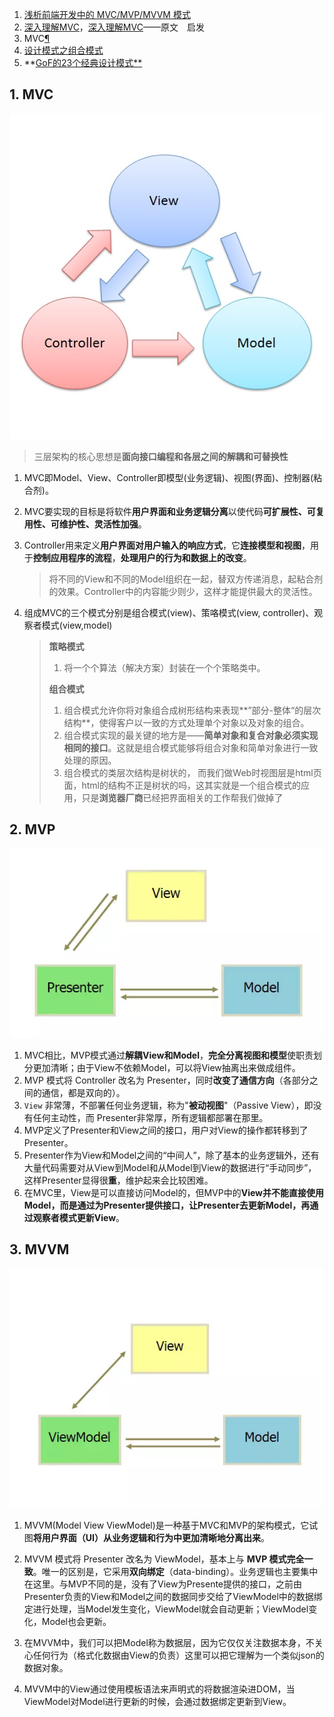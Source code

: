 1. [浅析前端开发中的 MVC/MVP/MVVM 模式](https://juejin.im/post/593021272f301e0058273468)
2. [深入理解MVC](<https://blog.csdn.net/zuiyingong6567/article/details/80150834>)，[深入理解MVC](<https://zhuanlan.zhihu.com/p/35680070>)——原文　启发
3. MVC[¶](http://www.digpage.com/mvc.html#mvc)
4. [设计模式之组合模式](https://www.cnblogs.com/snaildev/p/7647190.html)
5. **[GoF的23个经典设计模式**](<https://blog.csdn.net/slowlifes/article/details/17884169>)



## 1. MVC

![](../img/MVC.jpg)



> 三层架构的核心思想是**面向接口编程和各层之间的解耦和可替换性**

1. MVC即Model、View、Controller即模型(业务逻辑)、视图(界面)、控制器(粘合剂)。

2. MVC要实现的目标是将软件**用户界面和业务逻辑分离**以使代码**可扩展性、可复用性、可维护性、灵活性加强**。

3. Controller用来定义**用户界面对用户输入的响应方式**，它**连接模型和视图**，用于**控制应用程序的流程**，**处理用户的行为和数据上的改变**。

   > 将不同的View和不同的Model组织在一起，替双方传递消息，起粘合剂的效果。Controller中的内容能少则少，这样才能提供最大的灵活性。

4. 组成MVC的三个模式分别是组合模式(view)、策咯模式(view, controller)、观察者模式(view,model)

   > **策略模式**
   >
   > 1. 将一个个算法（解决方案）封装在一个个策略类中。
   >
   > **组合模式**
   >
   > 1. 组合模式允许你将对象组合成树形结构来表现**”部分-整体“的层次结构**，使得客户以一致的方式处理单个对象以及对象的组合。
   > 2. 组合模式实现的最关键的地方是——**简单对象和复合对象必须实现相同的接口**。这就是组合模式能够将组合对象和简单对象进行一致处理的原因。
   > 3. 组合模式的类层次结构是树状的， 而我们做Web时视图层是html页面，html的结构不正是树状的吗，这其实就是一个组合模式的应用，只是**浏览器厂商**已经把界面相关的工作帮我们做掉了

## 2. MVP

![](../img/MVP.png)

1. MVC相比，MVP模式通过**解耦View和Model**，**完全分离视图和模型**使职责划分更加清晰；由于View不依赖Model，可以将View抽离出来做成组件。
2. MVP 模式将 Controller 改名为 Presenter，同时**改变了通信方向**（各部分之间的通信，都是双向的）。
3. `View` 非常薄，不部署任何业务逻辑，称为"**被动视图**"（Passive View），即没有任何主动性，而 Presenter非常厚，所有逻辑都部署在那里。
4. MVP定义了Presenter和View之间的接口，用户对View的操作都转移到了Presenter。
5. Presenter作为View和Model之间的“中间人”，除了基本的业务逻辑外，还有大量代码需要对从View到Model和从Model到View的数据进行“手动同步”，这样Presenter显得很**重**，维护起来会比较困难。
6. 在MVC里，View是可以直接访问Model的，但MVP中的**View并不能直接使用Model，而是通过为Presenter提供接口，让Presenter去更新Model，再通过观察者模式更新View**。

## 3. MVVM

![](../img/MVVM.png)

1. MVVM(Model View ViewModel)是一种基于MVC和MVP的架构模式，它试图**将用户界面（UI）从业务逻辑和行为中更加清晰地分离出来**。

2. MVVM 模式将 Presenter 改名为 ViewModel，基本上与 **MVP 模式完全一致**。唯一的区别是，它采用**双向绑定**（data-binding）。业务逻辑也主要集中在这里。与MVP不同的是，没有了View为Presente提供的接口，之前由Presenter负责的View和Model之间的数据同步交给了ViewModel中的数据绑定进行处理，当Model发生变化，ViewModel就会自动更新；ViewModel变化，Model也会更新。
3. 在MVVM中，我们可以把Model称为数据层，因为它仅仅关注数据本身，不关心任何行为（格式化数据由View的负责）这里可以把它理解为一个类似json的数据对象。
4. MVVM中的View通过使用模板语法来声明式的将数据渲染进DOM，当ViewModel对Model进行更新的时候，会通过数据绑定更新到View。